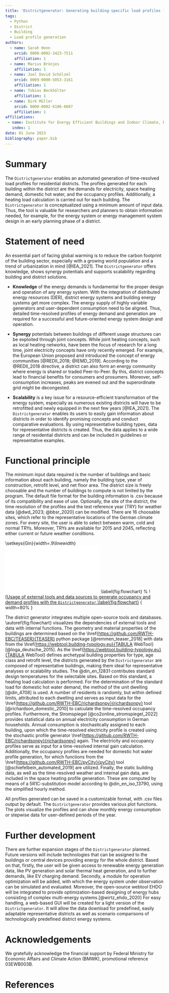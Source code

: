 ```yaml
---
title: 'Districtgenerator: Generating building-specific load profiles for residential districts.'
tags:
  - Python
  - District
  - Building
  - Load profile generation
authors:
  - name: Sarah Henn
    orcid: 0000-0002-3423-7511
    affiliation: 1
  - name: Marius Brünjes
    affiliation: 1
  - name: Joel David Schölzel
    orcid: 0009-0000-5053-3161
    affiliation: 1
  - name: Tobias Beckhölter
    affiliation: 1
  - name: Dirk Müller
    orcid: 0000-0002-6106-6607
    affiliation: 1
affiliations:
 - name: Institute for Energy Efficient Buildings and Indoor Climate, RWTH Aachen University
   index: 1
date: 01 June 2023
bibliography: paper.bib
---
```


# Summary

The `Districtgenerator` enables an automated generation of time-resolved load profiles for residential districts. 
The profiles generated for each building within the district are the demands for electricity, space heating demand, domestic hot water, and the occupancy profiles. 
Additionally, a heating load calculation is carried out for each building.
The `Districtgenerator` is conceptualized using a minimum amount of input data. 
Thus, the tool is valuable for researchers and planners to obtain information  needed, for example, for the energy system or energy management system design in an early planning phase of a district.

# Statement of need

An essential part of facing global warming is to reduce the carbon footprint of the building sector, especially with a growing world population and a trend of urbanization in mind [@IEA_2021].
The `Districtgenerator` offers knowledge, shows synergy potentials and supports scalability regarding building and district solutions.  

* **Knowledge** of the energy demands is fundamental for the proper design and operation of any energy system.
With the integration of distributed energy resources (DER), district energy systems and building energy systems get more complex.
The energy supply of highly variable generators and user-dependent consumption need to be aligned. 
Thus, detailed time-resolved profiles of energy demand and generation are required for a successful and future-oriented energy system design and operation. 

* **Synergy** potentials between buildings of different usage structures can be exploited through joint concepts.
While joint heating concepts, such as local heating networks, have been the focus of research for a long time, joint electricity concepts have only recently emerged.
For example, the European Union proposed and introduced the concept of energy communities [@REDII_2018; @IEMD_2019].
According to the @REDII_2018 directive, a district can also form an energy community where energy is shared or traded Peer-to-Peer.
By this, district concepts lead to financial benefits for consumers and prosumers. 
Moreover, self-consumption increases, peaks are evened out and the superordinate grid might be decongested. 

* **Scalability** is a key issue for a resource-efficient transformation of the energy system, especially as numerous existing districts will have to be retrofitted and newly equipped in the next few years [@IEA_2021].
The `Districtgenerator` enables its users to easily gain information about districts in order to identify promising concepts and conduct comparative evaluations.
By using representative building types, data for representative districts is created. 
Thus, the data applies to a wide range of residential districts and can be included in guidelines or representative examples.

# Functional principle 

The minimum input data required is the number of buildings  and basic information about each building, namely the building type, year of construction, retrofit level, and net floor area.
The district size is freely choosable and the number of buildings to compute is not limited by the program. 
The default file format for the building information is .csv because of its compatibility and ease of use.
Optionally, the site of the district, the time resolution of the profiles and the test reference year (TRY) for weather data [@dwd_2023; @bbsr_2020] can be modified. 
There are 16 choosable sites, which refer to the representative locations of the German climate zones. 
For every site, the user is able to select between warm, cold and normal TRYs. 
Moreover, TRYs are available for 2015 and 2045, reflecting either current or future weather conditions.

\setkeys{Gin}{width=.9\linewidth}
![Usage of external tools and data sources to generate occupancy and demand profiles with the `Districtgenerator`.\label{fig:flowchart}](Schema_QG.pdf "Usage of external tools and data sources to generate results with the `Districtgenerator`") \label{fig:flowchart}
% ![[Usage of external tools and data sources to generate occupancy and demand profiles with the `Districtgenerator`.\label{fig:flowchart}](Schema_QG.pdf) { width=80% }

The district generator integrates multiple open-source tools and databases. 
\autoref{fig:flowchart} visualizes the dependencies of external tools and data with internal functions.
The geometry and material properties of the buildings are determined based on the \href{https://github.com/RWTH-EBC/TEASER}{TEASER} python package [@remmen_teaser_2018] with data from the \href{https://webtool.building-typology.eu}{TABULA WebTool} [@loga_deutsche_2015]. 
As the \href{https://webtool.building-typology.eu}{TABULA WebTool} defines archetypal building properties for type, age class and retrofit level, the districts generated by the `Districtgenerator` are composed of representative buildings, making them ideal for representative analyses or scalability studies.
The @din_en_12831 contributes standard design temperatures for the selectable sites.
Based on this standard, a heating load calculation is performed. 
For the determination of the standard load for domestic hot water demand, the method of the unit dwelling [@din_4708] is used.
A number of residents is randomly, but within defined limits, attributed to each dwelling and serves as input data for the \href{https://github.com/RWTH-EBC/richardsonpy}{richardsonpy} tool [@richardson_domestic_2010] to calculate the time-resolved occupancy profiles.
Furthermore, the Stromspiegel [@co2online_stromspiegel_2022] provides statistical data on annual electricity consumption in German households.
Annual consumption is stochastically assigned to each building, upon which the time-resolved electricity profile is created using the stochastic profile generator \href{https://github.com/RWTH-EBC/richardsonpy}{richardsonpy} again.
The electricity and occupancy profiles serve as input for a time-resolved internal gain calculation. 
Additionally, the occupancy profiles are needed for domestic hot water profile generation, for which functions from the \href{https://github.com/RWTH-EBC/pyCity}{pyCity} tool [@schiefelbein_automated_2019] are utilized. 
Finally, the static building data, as well as the time-resolved weather and internal gain data, are included in the space heating profile generation.
These are computed by means of a 5R1C-substitution model according to @din_en_iso_13790, using the simplified hourly method.

All profiles generated can be saved in a customizable format, with .csv files output by default.
The `Districtgenerator` provides various plot functions. 
The plots visualize the profiles and can show monthly energy consumption or stepwise data for user-defined periods of the year. 

# Further development

There are further expansion stages of the `Districtgenerator` planned.
Future versions will include technologies that can be assigned to the buildings or central devices providing energy for the whole district. 
Based on that, firstly, the user will be given access to renewable energy generation data, like PV generation and solar thermal heat generation, and to further demands, like EV charging demand.
Secondly, a module for operation optimization will be added, with which the energy system under observation can be simulated and evaluated.
Moreover, the open-source webtool EHDO will be integrated to provide
optimization-based designing of energy hubs consisting of complex multi-energy systems.[@wirtz_ehdo_2020]
For easy handling, a web-based GUI will be created for a light version of the `Districtgenerator`. 
It will allow the data download for predefined, easily adaptable representative districts as well as scenario comparisons of technologically predefined district energy systems.

# Acknowledgements

We gratefully acknowledge the financial support by Federal Ministry for Economic Affairs and Climate Action (BMWK), promotional reference 03EWB003B.


# References

